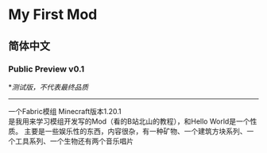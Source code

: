 # My First Mod
## 简体中文
### Public Preview v0.1 
**测试版，不代表最终品质*
***
一个Fabric模组 Minecraft版本1.20.1 \
是我用来学习模组开发写的Mod（看的B站北山的教程），和Hello World是一个性质。
主要是一些娱乐性的东西，内容很杂，有一种矿物、一个建筑方块系列、一个工具系列、一个生物还有两个音乐唱片
